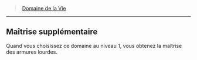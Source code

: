 ﻿---
!GenericItem
Name: Maîtrise supplémentaire
Id: cleric_life_hd.md#maîtrise-supplémentaire
ParentLink: cleric_life_hd.md#domaine-de-la-vie
ParentName: Domaine de la Vie
NameLevel: 2
Attributes: {}
AttributesDictionary: >+
  {}

---
> [Domaine de la Vie](hd_cleric_life.md)

---

## Maîtrise supplémentaire

Quand vous choisissez ce domaine au niveau 1, vous obtenez la maîtrise des armures lourdes.

